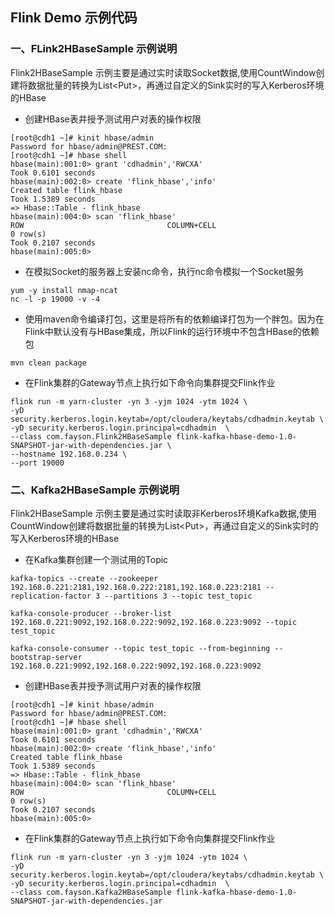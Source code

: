 ## Flink Demo 示例代码

### 一、FLink2HBaseSample 示例说明

Flink2HBaseSample 示例主要是通过实时读取Socket数据,使用CountWindow创建将数据批量的转换为List\<Put>，再通过自定义的Sink实时的写入Kerberos环境的HBase

- 创建HBase表并授予测试用户对表的操作权限
```shell script
[root@cdh1 ~]# kinit hbase/admin
Password for hbase/admin@PREST.COM: 
[root@cdh1 ~]# hbase shell                                                                                                                
hbase(main):001:0> grant 'cdhadmin','RWCXA'
Took 0.6101 seconds                                                                                                                   
hbase(main):002:0> create 'flink_hbase','info'
Created table flink_hbase
Took 1.5389 seconds                                                                                                                   
=> Hbase::Table - flink_hbase
hbase(main):004:0> scan 'flink_hbase'
ROW                                COLUMN+CELL                                                                                        
0 row(s)
Took 0.2107 seconds                                                                                                                   
hbase(main):005:0> 

```

- 在模拟Socket的服务器上安装nc命令，执行nc命令模拟一个Socket服务
```shell script
yum -y install nmap-ncat
nc -l -p 19000 -v -4
```

- 使用maven命令编译打包，这里是将所有的依赖编译打包为一个胖包。因为在Flink中默认没有与HBase集成，所以Flink的运行环境中不包含HBase的依赖包
```shell script
mvn clean package
```

- 在Flink集群的Gateway节点上执行如下命令向集群提交Flink作业
```shell script
flink run -m yarn-cluster -yn 3 -yjm 1024 -ytm 1024 \
-yD security.kerberos.login.keytab=/opt/cloudera/keytabs/cdhadmin.keytab \
-yD security.kerberos.login.principal=cdhadmin  \
--class com.fayson.Flink2HBaseSample flink-kafka-hbase-demo-1.0-SNAPSHOT-jar-with-dependencies.jar \
--hostname 192.168.0.234 \
--port 19000
```


### 二、Kafka2HBaseSample 示例说明

Flink2HBaseSample 示例主要是通过实时读取非Kerberos环境Kafka数据,使用CountWindow创建将数据批量的转换为List\<Put>，再通过自定义的Sink实时的写入Kerberos环境的HBase

- 在Kafka集群创建一个测试用的Topic
```shell script
kafka-topics --create --zookeeper 192.168.0.221:2181,192.168.0.222:2181,192.168.0.223:2181 --replication-factor 3 --partitions 3 --topic test_topic

kafka-console-producer --broker-list 192.168.0.221:9092,192.168.0.222:9092,192.168.0.223:9092 --topic test_topic

kafka-console-consumer --topic test_topic --from-beginning --bootstrap-server 192.168.0.221:9092,192.168.0.222:9092,192.168.0.223:9092

```

- 创建HBase表并授予测试用户对表的操作权限
```shell script
[root@cdh1 ~]# kinit hbase/admin
Password for hbase/admin@PREST.COM: 
[root@cdh1 ~]# hbase shell                                                                                                                
hbase(main):001:0> grant 'cdhadmin','RWCXA'
Took 0.6101 seconds                                                                                                                   
hbase(main):002:0> create 'flink_hbase','info'
Created table flink_hbase
Took 1.5389 seconds                                                                                                                   
=> Hbase::Table - flink_hbase
hbase(main):004:0> scan 'flink_hbase'
ROW                                COLUMN+CELL                                                                                        
0 row(s)
Took 0.2107 seconds                                                                                                                   
hbase(main):005:0> 

```

- 在Flink集群的Gateway节点上执行如下命令向集群提交Flink作业
```shell script
flink run -m yarn-cluster -yn 3 -yjm 1024 -ytm 1024 \
-yD security.kerberos.login.keytab=/opt/cloudera/keytabs/cdhadmin.keytab \
-yD security.kerberos.login.principal=cdhadmin  \
--class com.fayson.Kafka2HBaseSample flink-kafka-hbase-demo-1.0-SNAPSHOT-jar-with-dependencies.jar
```